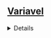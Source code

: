 ## <a href="https://github.com/Hidekithiago/Automacao/blob/master/README.md">Variavel</a> <br>
<details>
<details><summary><b>Pegar uma parte da variavel(Substring)</b></summary>
  
####  NuGet
  >
  
####  import
  >
     
####  Code
  > cnpjP = cnpjP + cnpjPagador.Substring(0,10);
  
</details>
<details>
<details><summary><b>Limpar variavel(TRIM)</b></summary>
  
####  NuGet
  >
  
####  import
  >
     
####  Code
  > char[] charsToTrim = { '*', ' ', '\''};
  ><br>string banner = "*** Much Ado About Nothing ***";
  ><br>string result = banner.Trim(charsToTrim);
  ><br>Console.WriteLine("Trimmmed\n   {0}\nto\n   '{1}'", banner, result);
  
</details>
</details>
